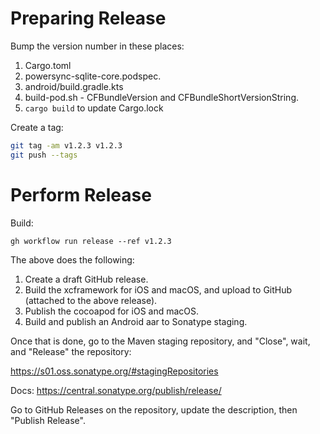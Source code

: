 # Preparing Release

Bump the version number in these places:

1. Cargo.toml
2. powersync-sqlite-core.podspec.
3. android/build.gradle.kts
4. build-pod.sh - CFBundleVersion and CFBundleShortVersionString.
5. `cargo build` to update Cargo.lock

Create a tag:

```sh
git tag -am v1.2.3 v1.2.3
git push --tags
```

# Perform Release

Build:

```
gh workflow run release --ref v1.2.3
```

The above does the following:

1. Create a draft GitHub release.
2. Build the xcframework for iOS and macOS, and upload to GitHub (attached to the above release).
3. Publish the cocoapod for iOS and macOS.
4. Build and publish an Android aar to Sonatype staging.

Once that is done, go to the Maven staging repository, and "Close", wait, and "Release" the
repository:

https://s01.oss.sonatype.org/#stagingRepositories

Docs: https://central.sonatype.org/publish/release/

Go to GitHub Releases on the repository, update the description, then "Publish Release".

